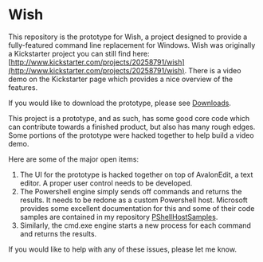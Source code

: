 Wish
====
This repository is the prototype for Wish, a project designed to provide a fully-featured command line replacement for Windows. Wish was originally a Kickstarter project you can still find here: [http://www.kickstarter.com/projects/20258791/wish](http://www.kickstarter.com/projects/20258791/wish). There is a video demo on the Kickstarter page which provides a nice overview of the features.  

If you would like to download the prototype, please see [Downloads](https://github.com/tltjr/Wish/downloads).  

This project is a prototype, and as such, has some good core code which can contribute towards a finished product, but also has many rough edges. Some portions of the prototype were hacked together to help build a video demo.  

Here are some of the major open items:  
1. The UI for the prototype is hacked together on top of AvalonEdit, a text editor. A proper user control needs to be developed.  
2. The Powershell engine simply sends off commands and returns the results. It needs to be redone as a custom Powershell host. Microsoft provides some excellent documentation for this and some of their code samples are contained in my repository [PShellHostSamples](git@github.com:tltjr/PShellHostSamples.git).  
3. Similarly, the cmd.exe engine starts a new process for each command and returns the results.

If you would like to help with any of these issues, please let me know.

